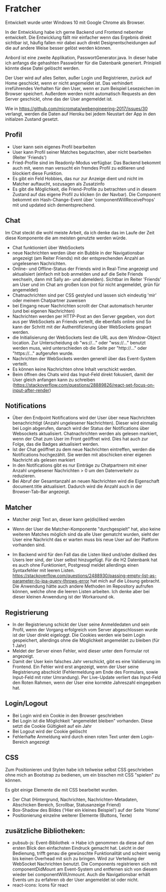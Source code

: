 # Fratcher
Entwickelt wurde unter Windows 10 mit Google Chrome als Browser.

In der Entwicklung habe ich gerne Backend und Frontend nebenher entwickelt. Die Entwicklung fällt mir einfacher wenn das Ergebnis direkt sichtbar ist, häufig fallen mir dabei auch direkt Designentscheidungen auf die auf andere Weise besser gelöst werden können.

Anbord ist eine zweite Applikation, PasswortGenerator.java. In dieser habe ich anfangs die gehashten Passwörter für die Datenbank generiert.
Prinipiell könnte diese Datei gelöscht werden.

Der User wird auf alles Seiten, außer Login und Registrieren, zurück auf Home geschickt, wenn er nicht angemeldet ist. Das verhindert irreführendes Verhalten für den User, wenn er zum Beispiel Lesezeichen im Browser speichert. Außerdem werden nicht automatisch Requests an den Server geschickt, ohne das der User angemeldet ist.

Wie in https://github.com/micromata/webengineering-2017/issues/30 verlangt, werden die Daten auf Heroku bei jedem Neustart der App in den initialzen Zustand gesetzt.


## Profil
- User kann sein eigenes Profil bearbeiten
- User kann Profil seiner Matches begutachten, aber nicht bearbeiten (Reiter 'Friends')
- Fried-Profile sind im Readonly-Modus verfügbar. Das Backend bekommt auch mit, wenn man versucht ein fremdes Profil zu editieren und blockiert diese Funktion.
- Es gibt ein Feld Hobbies, das nur zur Anzeige dient und nicht im Matcher auftaucht, sozusagen als Zusatzinfo  
- Es gibt die Möglichkeit, die Friend-Profile zu betrachten und in diesem Zustand auf das eigene Profil zu klicken (in der Navbar).
	Die Component bekommt ein Hash-Change-Event über 'componentWillReceiveProps' mit und updated sich dementsprechend.

## Chat
Im Chat steckt die wohl meiste Arbeit, da ich denke das im Laufe der Zeit diese Komponente die am meisten genutzte werden würde.
- Chat funktioniert über WebSockets
- neue Nachrichten werden über ein Bubble in der Navigationsbar angezeigt (am Reiter Friends) mit der entsprechenden Anzahl an ungelesenen 	Nachrichten.
- Online- und Offline-Status der Friends wird in Real-Time angezeigt und aktualisiert (einfach mit bob anmelden und auf die Seite Friends wechseln, dann mit Sally an- und abmelden).
	Sichtbar im Reiter 'Friends' am User und im Chat am großen Icon (rot für nicht angemeldet, grün für angemeldet)
- Chatnachrichten sind per CSS gestyled und lassen sich eindeutig 'mir' oder meinem Chatpartner zuweisen
- bei Eingang neuer Nachrichten scrollt der Chat automatisch herunter (und bei eigenen Nachrichten)
- Nachrichten werden per HTTP-Post an den Server gegeben, von dort aus per WebSockets an Friends verteilt, die ebenfalls online sind
	So kann der Schritt mit der Authentifizierung über WebSockets gespart werden.
- die Initialisierung der WebSockets liest die URL aus dem Window-Object location. Zur Unterscheidung ob "ws://..." oder "wss://..." benutzt werden muss, wird unterschieden ob die Seite per "http://..." oder "https://..." aufgerufen wurde.  
- Nachrichten der WebSockets werden generell über das Event-System verteilt.
- Es können keine Nachrichten ohne Inhalt verschickt werden.
- Beim öffnen des Chats wird das Input-Feld direkt fokusiert, damit der User gleich anfangen kann zu schreiben
	(https://stackoverflow.com/questions/28889826/react-set-focus-on-input-after-render)


## Notifications
- Über den Endpoint Notifications wird der User über neue Nachrichten benachrichtigt (Anzahl ungelesener Nachrichten).
	Dieser wird einmalig bei Login abgerufen, danach wird der Status der Notifications über Websockets aktualisiert.
	Chatnachrichten werden als gelesen markiert, wenn der Chat zum User im Front geöffnet wird.
	Dies hat auch zur Folge, das die Badges aktualisiert werden.
- Ist der Chat geöffnet zu dem neue Nachrichten eintreffen, werden die Notifications hochgezählt. Sie werden mit abschicken einer eigenen Nachricht als gelesen markiert
- In den Notifications gibt es nur Einträge zu Chatpartnern mit einer Anzahl ungelesener Nachrichten > 0 um den Datenverkehr zu reduzieren.
- Bei Abruf der Gesamtanzahl an neuen Nachrichten wird die Eigenschaft document.title aktualisiert. Dadurch wird die Anzahl auch in der Browser-Tab-Bar angezeigt.
	
## Matcher
- Matcher zeigt Text an, dieser kann ge(dis)liked werden
- Wenn der User die Matcher-Komponente "durchgespielt" hat, also keine weiteren Matches möglich sind da alle User gematcht wurden, sieht der User eine Nachricht das er warten muss bis neue User auf der Platform vorhanden sind.
 
- Im Backend wird für den Fall das die Listen liked und/oder disliked des Users leer sind, der User selbst hinzugefügt. Für die H2 Datenbank hat es auch ohne Funktioniert, Postgresql meldet allerdings einen Syntaxfehler mit leeren Listen. 
https://stackoverflow.com/questions/2488930/passing-empty-list-as-parameter-to-jpa-query-throws-error hat mich auf die Lösung gebracht.
Die Anwendung hätte auch andere Methoden im Repository aufrufen können, welche ohne die leeren Listen arbeiten. Ich denke aber bei dieser kleinen Anwendung ist der Workaround ok.

## Registrierung
- In der Registrierung schickt der User seine Anmeldedaten und sein Profil, wenn der Vorgang erfolgreich vom Server abgeschlossen wurde ist der User direkt eigeloggt. Die Cookies werden wie beim Login gespeichert, allerdings ohne die Möglichkeit angemeldet zu bleiben (für 1 Jahr)
- Meldet der Server einen Fehler, wird dieser unter dem Formular rot angezeigt.
- Damit der User kein falsches Jahr verschickt, gibt es eine Validierung im Frontend. Ein Fehler wird erst angezeigt, wenn der User seine Registrierung abschickt (Fehlermeldung am Ende des Formulars, sowie Input-Feld mit roter Umrandung). Per Live-Update verliert das Input-Feld den Roten Rahmen, wenn der User eine korrekte Jahreszahl eingegeben hat. 

## Login/Logout
- Bei Login wird ein Cookie in den Browser geschrieben
- Bei Login ist die Möglichkeit "angemeldet bleiben" vorhanden. Diese setzt die Cookie Gültigkeit auf ein Jahr
- Bei Logout wird der Cookie gelöscht
- Fehlerhafte Anmeldung wird durch einen roten Text unter dem Login-Bereich angezeigt

## CSS
Zum Positionieren und Stylen habe ich teilweise selbst CSS geschrieben ohne mich an Bootstrap zu bedienen,
um ein bisschen mit CSS "spielen" zu können.

Es gibt einige Elemente die mit CSS bearbeitet wurden. 
- Der Chat (Hintergrund, Nachrichten, Nachrichten-Metadaten, Abschicken Bereich, Scrollbar, Statusanzeige Friend)
- Box-Shadow des Bildes ('Hier ein kleines Beispiel') auf der Seite 'Home'
- Positionierung einzelne weiterer Elemente (Buttons, Texte)

## zusätzliche Bibliotheken:
- pubsub-js: Event-Bibliothek -> Habe ich genommen da diese auf den ersten Blick den einfachsten Eindruck gemacht hat.
	Leicht in der Bedienung, trifft genau die gewünschte Funktionalität und scheint wenig bis keinen Overhead mit sich zu bringen. 
	Wird zur Verteilung der WebSocket Nachrichten benutzt. Die Components registrieren sich mit componentDidMount am Event-System und 
	entfernen sich von diesem wieder bei componentWillUnmount.
	Auch die Navigationsbar erhält Events um zu erfahren ob der User angemeldet ist oder nicht.
- react-icons: Icons für react